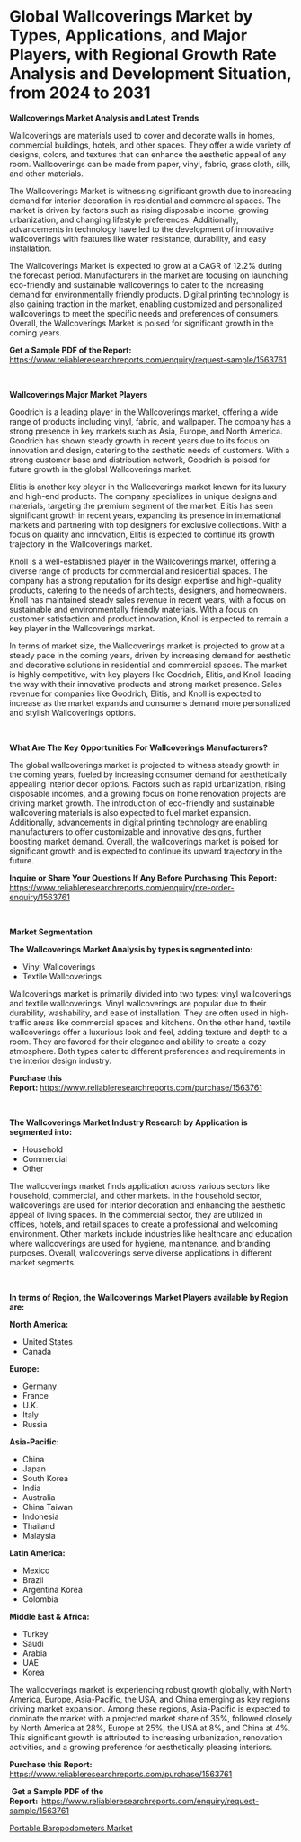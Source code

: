 <p><h1>Global Wallcoverings Market by Types, Applications, and Major Players, with Regional Growth Rate Analysis and Development Situation, from 2024 to 2031</h1></p><p><strong>Wallcoverings Market Analysis and Latest Trends</strong></p>
<p><p>Wallcoverings are materials used to cover and decorate walls in homes, commercial buildings, hotels, and other spaces. They offer a wide variety of designs, colors, and textures that can enhance the aesthetic appeal of any room. Wallcoverings can be made from paper, vinyl, fabric, grass cloth, silk, and other materials.</p><p>The Wallcoverings Market is witnessing significant growth due to increasing demand for interior decoration in residential and commercial spaces. The market is driven by factors such as rising disposable income, growing urbanization, and changing lifestyle preferences. Additionally, advancements in technology have led to the development of innovative wallcoverings with features like water resistance, durability, and easy installation.</p><p>The Wallcoverings Market is expected to grow at a CAGR of 12.2% during the forecast period. Manufacturers in the market are focusing on launching eco-friendly and sustainable wallcoverings to cater to the increasing demand for environmentally friendly products. Digital printing technology is also gaining traction in the market, enabling customized and personalized wallcoverings to meet the specific needs and preferences of consumers. Overall, the Wallcoverings Market is poised for significant growth in the coming years.</p></p>
<p><strong>Get a Sample PDF of the Report:&nbsp;</strong> <a href="https://www.reliableresearchreports.com/enquiry/request-sample/1563761">https://www.reliableresearchreports.com/enquiry/request-sample/1563761</a></p>
<p>&nbsp;</p>
<p><strong>Wallcoverings Major Market Players</strong></p>
<p><p>Goodrich is a leading player in the Wallcoverings market, offering a wide range of products including vinyl, fabric, and wallpaper. The company has a strong presence in key markets such as Asia, Europe, and North America. Goodrich has shown steady growth in recent years due to its focus on innovation and design, catering to the aesthetic needs of customers. With a strong customer base and distribution network, Goodrich is poised for future growth in the global Wallcoverings market.</p><p>Elitis is another key player in the Wallcoverings market known for its luxury and high-end products. The company specializes in unique designs and materials, targeting the premium segment of the market. Elitis has seen significant growth in recent years, expanding its presence in international markets and partnering with top designers for exclusive collections. With a focus on quality and innovation, Elitis is expected to continue its growth trajectory in the Wallcoverings market.</p><p>Knoll is a well-established player in the Wallcoverings market, offering a diverse range of products for commercial and residential spaces. The company has a strong reputation for its design expertise and high-quality products, catering to the needs of architects, designers, and homeowners. Knoll has maintained steady sales revenue in recent years, with a focus on sustainable and environmentally friendly materials. With a focus on customer satisfaction and product innovation, Knoll is expected to remain a key player in the Wallcoverings market.</p><p>In terms of market size, the Wallcoverings market is projected to grow at a steady pace in the coming years, driven by increasing demand for aesthetic and decorative solutions in residential and commercial spaces. The market is highly competitive, with key players like Goodrich, Elitis, and Knoll leading the way with their innovative products and strong market presence. Sales revenue for companies like Goodrich, Elitis, and Knoll is expected to increase as the market expands and consumers demand more personalized and stylish Wallcoverings options.</p></p>
<p>&nbsp;</p>
<p><strong>What Are The Key Opportunities For Wallcoverings Manufacturers?</strong></p>
<p><p>The global wallcoverings market is projected to witness steady growth in the coming years, fueled by increasing consumer demand for aesthetically appealing interior decor options. Factors such as rapid urbanization, rising disposable incomes, and a growing focus on home renovation projects are driving market growth. The introduction of eco-friendly and sustainable wallcovering materials is also expected to fuel market expansion. Additionally, advancements in digital printing technology are enabling manufacturers to offer customizable and innovative designs, further boosting market demand. Overall, the wallcoverings market is poised for significant growth and is expected to continue its upward trajectory in the future.</p></p>
<p><strong>Inquire or Share Your Questions If Any Before Purchasing This Report:</strong> <a href="https://www.reliableresearchreports.com/enquiry/pre-order-enquiry/1563761">https://www.reliableresearchreports.com/enquiry/pre-order-enquiry/1563761</a></p>
<p>&nbsp;</p>
<p><strong>Market Segmentation</strong></p>
<p><strong>The Wallcoverings Market Analysis by types is segmented into:</strong></p>
<p><ul><li>Vinyl Wallcoverings</li><li>Textile Wallcoverings</li></ul></p>
<p><p>Wallcoverings market is primarily divided into two types: vinyl wallcoverings and textile wallcoverings. Vinyl wallcoverings are popular due to their durability, washability, and ease of installation. They are often used in high-traffic areas like commercial spaces and kitchens. On the other hand, textile wallcoverings offer a luxurious look and feel, adding texture and depth to a room. They are favored for their elegance and ability to create a cozy atmosphere. Both types cater to different preferences and requirements in the interior design industry.</p></p>
<p><strong>Purchase this Report:&nbsp;</strong><a href="https://www.reliableresearchreports.com/purchase/1563761">https://www.reliableresearchreports.com/purchase/1563761</a></p>
<p>&nbsp;</p>
<p><strong>The Wallcoverings Market Industry Research by Application is segmented into:</strong></p>
<p><ul><li>Household</li><li>Commercial</li><li>Other</li></ul></p>
<p><p>The wallcoverings market finds application across various sectors like household, commercial, and other markets. In the household sector, wallcoverings are used for interior decoration and enhancing the aesthetic appeal of living spaces. In the commercial sector, they are utilized in offices, hotels, and retail spaces to create a professional and welcoming environment. Other markets include industries like healthcare and education where wallcoverings are used for hygiene, maintenance, and branding purposes. Overall, wallcoverings serve diverse applications in different market segments.</p></p>
<p>&nbsp;</p>
<p><strong>In terms of Region, the Wallcoverings Market Players available by Region are:</strong></p>
<p>
    <p> <strong> North America: </strong>
        <ul>
            <li>United States</li>
            <li>Canada</li>
        </ul>
        </p> 
    <p> <strong> Europe: </strong>
        <ul>
            <li>Germany</li>
            <li>France</li>
            <li>U.K.</li>
            <li>Italy</li>
            <li>Russia</li>
        </ul>
        </p> 
    <p> <strong> Asia-Pacific: </strong>
        <ul>
            <li>China</li>
            <li>Japan</li>
            <li>South Korea</li>
            <li>India</li>
            <li>Australia</li>
            <li>China Taiwan</li>
            <li>Indonesia</li>
            <li>Thailand</li>
            <li>Malaysia</li>
        </ul>
        </p> 
    <p> <strong> Latin America: </strong>
        <ul>
            <li>Mexico</li>
            <li>Brazil</li>
            <li>Argentina Korea</li>
            <li>Colombia</li>
        </ul>
        </p> 
    <p> <strong> Middle East & Africa: </strong>
        <ul>
            <li>Turkey</li>
            <li>Saudi</li>
            <li>Arabia</li>
            <li>UAE</li>
            <li>Korea</li>
        </ul>
    </p>
    </p>
<p><p>The wallcoverings market is experiencing robust growth globally, with North America, Europe, Asia-Pacific, the USA, and China emerging as key regions driving market expansion. Among these regions, Asia-Pacific is expected to dominate the market with a projected market share of 35%, followed closely by North America at 28%, Europe at 25%, the USA at 8%, and China at 4%. This significant growth is attributed to increasing urbanization, renovation activities, and a growing preference for aesthetically pleasing interiors.</p></p>
<p><strong>Purchase this Report: </strong><a href="https://www.reliableresearchreports.com/purchase/1563761">https://www.reliableresearchreports.com/purchase/1563761</a></p>
<p>&nbsp;<strong>Get a Sample PDF of the Report:&nbsp;&nbsp;</strong><a href="https://www.reliableresearchreports.com/enquiry/request-sample/1563761">https://www.reliableresearchreports.com/enquiry/request-sample/1563761</a></p>
<p><strong></strong></p>
<p><p><a href="https://github.com/prosalinda88/Market-Research-Report-List-3/blob/main/portable-baropodometers-market.md">Portable Baropodometers Market</a></p></p>